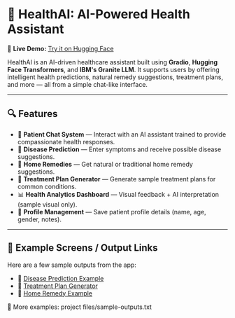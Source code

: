 # 🧠 HealthAI: AI-Powered Health Assistant

🚀 **Live Demo:** [Try it on Hugging Face](https://healthai-assistant-healthai.hf.space/)

HealthAI is an AI-driven healthcare assistant built using **Gradio**, **Hugging Face Transformers**, and **IBM's Granite LLM**. It supports users by offering intelligent health predictions, natural remedy suggestions, treatment plans, and more — all from a simple chat-like interface.

---

## 🔍 Features

- 💬 **Patient Chat System** — Interact with an AI assistant trained to provide compassionate health responses.
- 🦠 **Disease Prediction** — Enter symptoms and receive possible disease suggestions.
- 🌿 **Home Remedies** — Get natural or traditional home remedy suggestions.
- 💊 **Treatment Plan Generator** — Generate sample treatment plans for common conditions.
- 📊 **Health Analytics Dashboard** — Visual feedback + AI interpretation (sample visual only).
- 👤 **Profile Management** — Save patient profile details (name, age, gender, notes).

---

## 📸 Example Screens / Output Links

Here are a few sample outputs from the app:

- 🔗 [Disease Prediction Example](https://healthai-assistant-healthai.hf.space/?deep_link=PyhVGsdGbnU)
- 🔗 [Treatment Plan Generator](https://healthai-assistant-healthai.hf.space/?deep_link=CBdJnd8_Oxg)
- 🔗 [Home Remedy Example](https://healthai-assistant-healthai.hf.space/?deep_link=APaZTrpyteQ)

📁 More examples: project files/sample-outputs.txt


